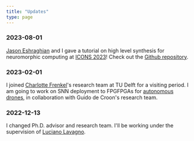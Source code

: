 ```yaml
---
title: "Updates"
type: page
---
```


### 2023-08-01

[Jason Eshraghian](https://jasoneshraghian.com) and I gave a tutorial on high level synthesis for neuromorphic computing at [ICONS 2023](https://icons.ornl.gov/schedule/)! Check out the [Github repository](https://github.com/fabrizio-ottati/icons23-tutorial).

### 2023-02-01

I joined [Charlotte Frenkel](https://chfrenkel.github.io)'s research team at TU Delft for a visiting period. I am going to work on SNN deployment to FPGFPGAs for [autonomous drones](https://mavlab.tudelft.nl/research-topics/), in collaboration with Guido de Croon's research team.

### 2022-12-13

I changed Ph.D. advisor and research team. I'll be working under the supervision of [Luciano Lavagno](https://scholar.google.com/citations?user=tRCNWC4AAAAJ&hl=en&oi=ao).
